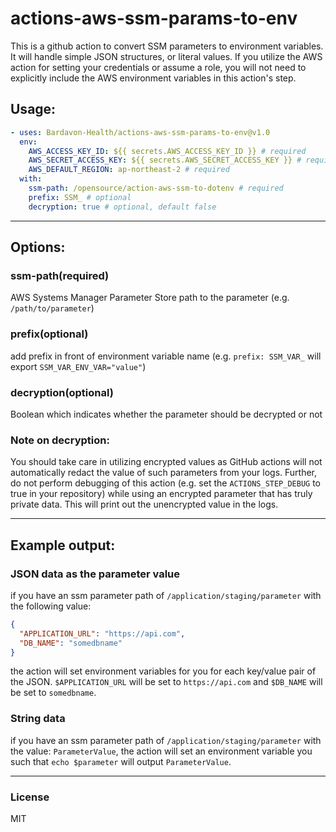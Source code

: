 # actions-aws-ssm-params-to-env
This is a github action to convert SSM parameters to environment variables. It will handle
simple JSON structures, or literal values. If you utilize the AWS action for setting
your credentials or assume a role, you will not need to explicitly include the AWS environment
variables in this action's step.


## Usage:

```yaml
- uses: Bardavon-Health/actions-aws-ssm-params-to-env@v1.0
  env:
    AWS_ACCESS_KEY_ID: ${{ secrets.AWS_ACCESS_KEY_ID }} # required
    AWS_SECRET_ACCESS_KEY: ${{ secrets.AWS_SECRET_ACCESS_KEY }} # required
    AWS_DEFAULT_REGION: ap-northeast-2 # required
  with:
    ssm-path: /opensource/action-aws-ssm-to-dotenv # required
    prefix: SSM_ # optional
    decryption: true # optional, default false
```
---
## Options:

### ssm-path(required)
AWS Systems Manager Parameter Store path to the parameter
(e.g. `/path/to/parameter`)

### prefix(optional)
add prefix in front of environment variable name
(e.g. `prefix: SSM_VAR_` will export `SSM_VAR_ENV_VAR="value"`)

### decryption(optional)
Boolean which indicates whether the parameter should be decrypted or not

### **Note on decryption:**
You should take care in utilizing encrypted values as GitHub actions will not automatically redact
the value of such parameters from your logs. Further, do not perform debugging of this action
(e.g. set the `ACTIONS_STEP_DEBUG` to true in your repository) while using an encrypted parameter
that has truly private data. This will print out the unencrypted value in the logs.

---
## Example output:

### JSON data as the parameter value
if you have an ssm parameter path of `/application/staging/parameter` with the following value:
``` JSON
{
  "APPLICATION_URL": "https://api.com",
  "DB_NAME": "somedbname"
}
```
the action will set environment variables for you for each key/value pair of the JSON.
`$APPLICATION_URL` will be set to `https://api.com` and
`$DB_NAME` will be set to `somedbname`.

### String data
if you have an ssm parameter path of `/application/staging/parameter` with the value:
`ParameterValue`, the action will set an environment variable you such that `echo $parameter`
will output `ParameterValue`.

---
### License
MIT